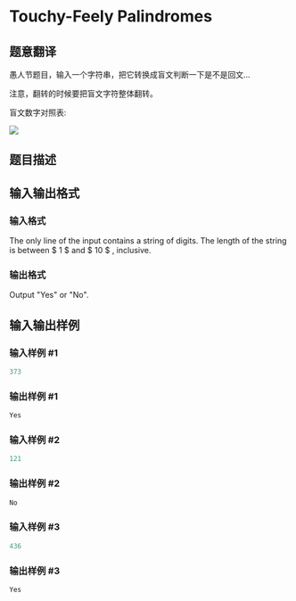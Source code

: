 # Touchy-Feely Palindromes

## 题意翻译

愚人节题目，输入一个字符串，把它转换成盲文判断一下是不是回文...

注意，翻转的时候要把盲文字符整体翻转。

盲文数字对照表:

![](https://cdn.luogu.org/upload/pic/13921.png)

## 题目描述

## 输入输出格式

### 输入格式

The only line of the input contains a string of digits. The length of the string is between $ 1 $ and $ 10 $ , inclusive.

### 输出格式

Output "Yes" or "No".

## 输入输出样例

### 输入样例 #1

```cpp
373

```
### 输出样例 #1

```cpp
Yes

```
### 输入样例 #2

```cpp
121

```
### 输出样例 #2

```cpp
No

```
### 输入样例 #3

```cpp
436

```
### 输出样例 #3

```cpp
Yes

```
